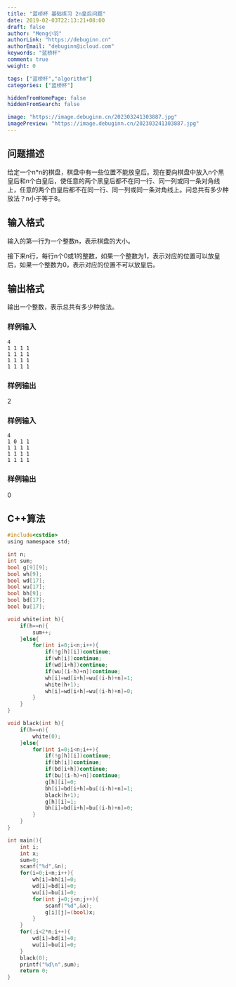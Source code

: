 ```yaml
---
title: "蓝桥杯 基础练习 2n皇后问题"
date: 2019-02-03T22:13:21+08:00
draft: false
author: "Meng小羽"
authorLink: "https://debuginn.cn"
authorEmail: "debuginn@icloud.com"
keywords: "蓝桥杯"
comment: true
weight: 0

tags: ["蓝桥杯","algorithm"]
categories: ["蓝桥杯"]

hiddenFromHomePage: false
hiddenFromSearch: false

image: "https://image.debuginn.cn/202303241303887.jpg"
imagePreview: "https://image.debuginn.cn/202303241303887.jpg"
---
```


## 问题描述

给定一个n*n的棋盘，棋盘中有一些位置不能放皇后。现在要向棋盘中放入n个黑皇后和n个白皇后，使任意的两个黑皇后都不在同一行、同一列或同一条对角线上，任意的两个白皇后都不在同一行、同一列或同一条对角线上。问总共有多少种放法？n小于等于8。

## 输入格式

输入的第一行为一个整数n，表示棋盘的大小。

接下来n行，每行n个0或1的整数，如果一个整数为1，表示对应的位置可以放皇后，如果一个整数为0，表示对应的位置不可以放皇后。

## 输出格式

输出一个整数，表示总共有多少种放法。

### 样例输入

```shell
4
1 1 1 1
1 1 1 1
1 1 1 1
1 1 1 1
```

### 样例输出

2

### 样例输入

```shell
4
1 0 1 1
1 1 1 1
1 1 1 1
1 1 1 1
```

### 样例输出

0

## C++算法

```c
#include<cstdio>
using namespace std;

int n;
int sum;
bool g[9][9];
bool wh[9];
bool wd[17];
bool wu[17];
bool bh[9];
bool bd[17];
bool bu[17];

void white(int h){
	if(h==n){
		sum++;
	}else{
		for(int i=0;i<n;i++){
			if(!g[h][i])continue;
			if(wh[i])continue;
			if(wd[i+h])continue;
			if(wu[(i-h)+n])continue;
			wh[i]=wd[i+h]=wu[(i-h)+n]=1;
			white(h+1);			
			wh[i]=wd[i+h]=wu[(i-h)+n]=0;
		}
	}
}

void black(int h){
	if(h==n){
		white(0);
	}else{
		for(int i=0;i<n;i++){
			if(!g[h][i])continue;
			if(bh[i])continue;
			if(bd[i+h])continue;
			if(bu[(i-h)+n])continue;
			g[h][i]=0;
			bh[i]=bd[i+h]=bu[(i-h)+n]=1;
			black(h+1);			
			g[h][i]=1;
			bh[i]=bd[i+h]=bu[(i-h)+n]=0;
		}
	}
}

int main(){
	int i;
	int x;
	sum=0;
	scanf("%d",&n);
	for(i=0;i<n;i++){
		wh[i]=bh[i]=0;
		wd[i]=bd[i]=0;
		wu[i]=bu[i]=0;
		for(int j=0;j<n;j++){
			scanf("%d",&x);
			g[i][j]=(bool)x;
		}
	}
	for(;i<2*n;i++){
		wd[i]=bd[i]=0;
		wu[i]=bu[i]=0;
	}
	black(0);
	printf("%d\n",sum);
	return 0;
}
```
